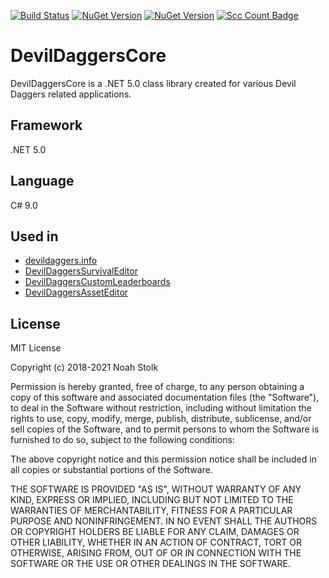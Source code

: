 [![Build Status](https://travis-ci.org/NoahStolk/DevilDaggersAssetEditor.svg?branch=master)](https://travis-ci.org/NoahStolk/DevilDaggersAssetEditor)
[![NuGet Version](https://img.shields.io/nuget/v/DevilDaggersCore.svg)](https://www.nuget.org/packages/DevilDaggersCore/)
[![NuGet Version](https://img.shields.io/nuget/v/DevilDaggersCore.Wpf.svg)](https://www.nuget.org/packages/DevilDaggersCore.Wpf/)
[![Scc Count Badge](https://sloc.xyz/github/NoahStolk/DevilDaggersCore/)](https://github.com/NoahStolk/DevilDaggersCore/)

# DevilDaggersCore
DevilDaggersCore is a .NET 5.0 class library created for various Devil Daggers related applications.

## Framework
.NET 5.0

## Language
C# 9.0

## Used in
- [devildaggers.info](https://devildaggers.info/)
- [DevilDaggersSurvivalEditor](https://github.com/NoahStolk/DevilDaggersSurvivalEditor)
- [DevilDaggersCustomLeaderboards](https://github.com/NoahStolk/DevilDaggersCustomLeaderboards)
- [DevilDaggersAssetEditor](https://github.com/NoahStolk/DevilDaggersAssetEditor)

## License
MIT License

Copyright (c) 2018-2021 Noah Stolk

Permission is hereby granted, free of charge, to any person obtaining a copy
of this software and associated documentation files (the "Software"), to deal
in the Software without restriction, including without limitation the rights
to use, copy, modify, merge, publish, distribute, sublicense, and/or sell
copies of the Software, and to permit persons to whom the Software is
furnished to do so, subject to the following conditions:

The above copyright notice and this permission notice shall be included in all
copies or substantial portions of the Software.

THE SOFTWARE IS PROVIDED "AS IS", WITHOUT WARRANTY OF ANY KIND, EXPRESS OR
IMPLIED, INCLUDING BUT NOT LIMITED TO THE WARRANTIES OF MERCHANTABILITY,
FITNESS FOR A PARTICULAR PURPOSE AND NONINFRINGEMENT. IN NO EVENT SHALL THE
AUTHORS OR COPYRIGHT HOLDERS BE LIABLE FOR ANY CLAIM, DAMAGES OR OTHER
LIABILITY, WHETHER IN AN ACTION OF CONTRACT, TORT OR OTHERWISE, ARISING FROM,
OUT OF OR IN CONNECTION WITH THE SOFTWARE OR THE USE OR OTHER DEALINGS IN THE
SOFTWARE.
